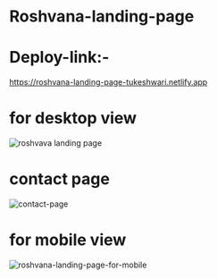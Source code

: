 # Roshvana-landing-page
# Deploy-link:-
https://roshvana-landing-page-tukeshwari.netlify.app
# for desktop view 
![roshvava landing page](https://user-images.githubusercontent.com/102142382/223806381-3296ff28-71c7-469a-8f02-382e8a6e8959.jpeg)
# contact page
![contact-page](https://user-images.githubusercontent.com/102142382/223806399-5401cfd6-cd8b-4f9a-b31a-9f5b767ae3ba.jpeg)
# for mobile view
![roshvana-landing-page-for-mobile](https://user-images.githubusercontent.com/102142382/223808639-f3bdf41f-501f-4ca8-a654-258316ff2f79.jpeg)
